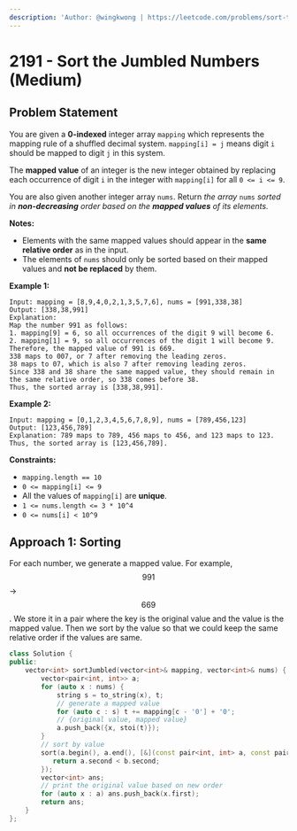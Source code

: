 ```yaml
---
description: 'Author: @wingkwong | https://leetcode.com/problems/sort-the-jumbled-numbers/'
---
```


# 2191 - Sort the Jumbled Numbers (Medium)

## Problem Statement

You are given a **0-indexed** integer array `mapping` which represents the mapping rule of a shuffled decimal system. `mapping[i] = j` means digit `i` should be mapped to digit `j` in this system.

The **mapped value** of an integer is the new integer obtained by replacing each occurrence of digit `i` in the integer with `mapping[i]` for all `0 <= i <= 9`.

You are also given another integer array `nums`. Return _the array_ `nums` _sorted in **non-decreasing** order based on the **mapped values** of its elements._

**Notes:**

* Elements with the same mapped values should appear in the **same relative order** as in the input.
* The elements of `nums` should only be sorted based on their mapped values and **not be replaced** by them.



**Example 1:**

```
Input: mapping = [8,9,4,0,2,1,3,5,7,6], nums = [991,338,38]
Output: [338,38,991]
Explanation: 
Map the number 991 as follows:
1. mapping[9] = 6, so all occurrences of the digit 9 will become 6.
2. mapping[1] = 9, so all occurrences of the digit 1 will become 9.
Therefore, the mapped value of 991 is 669.
338 maps to 007, or 7 after removing the leading zeros.
38 maps to 07, which is also 7 after removing leading zeros.
Since 338 and 38 share the same mapped value, they should remain in the same relative order, so 338 comes before 38.
Thus, the sorted array is [338,38,991].
```

**Example 2:**

```
Input: mapping = [0,1,2,3,4,5,6,7,8,9], nums = [789,456,123]
Output: [123,456,789]
Explanation: 789 maps to 789, 456 maps to 456, and 123 maps to 123. Thus, the sorted array is [123,456,789].
```

**Constraints:**

* `mapping.length == 10`
* `0 <= mapping[i] <= 9`
* All the values of `mapping[i]` are **unique**.
* `1 <= nums.length <= 3 * 10^4`
* `0 <= nums[i] < 10^9`

## Approach 1: Sorting

For each number, we generate a mapped value. For example, $$991$$ -> $$669$$. We store it in a pair where the key is the original value and the value is the mapped value. Then we sort by the value so  that we could keep the same relative order if the values are same.

```cpp
class Solution {
public:
    vector<int> sortJumbled(vector<int>& mapping, vector<int>& nums) {
        vector<pair<int, int>> a;
        for (auto x : nums) {
            string s = to_string(x), t;
            // generate a mapped value
            for (auto c : s) t += mapping[c - '0'] + '0';
            // {original value, mapped value}
            a.push_back({x, stoi(t)});
        }
        // sort by value
        sort(a.begin(), a.end(), [&](const pair<int, int> a, const pair<int, int> b) {
           return a.second < b.second;
        });
        vector<int> ans;
        // print the original value based on new order
        for (auto x : a) ans.push_back(x.first);
        return ans;
    }
};
```
